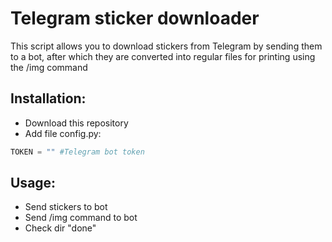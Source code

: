 # Telegram sticker downloader

This script allows you to download stickers from Telegram by sending them to a bot, after which they are converted into regular files for printing using the /img command 


## Installation:

* Download this repository
* Add file config.py:

```config.py
TOKEN = "" #Telegram bot token
```

## Usage:

* Send stickers to bot
* Send /img command to bot
* Check dir "done"